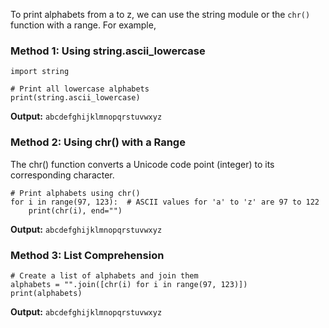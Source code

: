 To print alphabets from a to z, we can use the string module or the `chr()` function with a range. 
For example,
### Method 1: Using string.ascii_lowercase
```
import string

# Print all lowercase alphabets
print(string.ascii_lowercase)
```
**Output:**
`abcdefghijklmnopqrstuvwxyz`

### Method 2: Using chr() with a Range
The chr() function converts a Unicode code point (integer) to its corresponding character.
```
# Print alphabets using chr()
for i in range(97, 123):  # ASCII values for 'a' to 'z' are 97 to 122
    print(chr(i), end="")
```
**Output:**
`abcdefghijklmnopqrstuvwxyz`

### Method 3: List Comprehension
```
# Create a list of alphabets and join them
alphabets = "".join([chr(i) for i in range(97, 123)])
print(alphabets)
```
**Output:**
`abcdefghijklmnopqrstuvwxyz`
